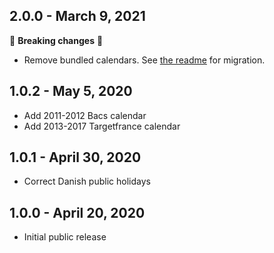 ## 2.0.0 - March 9, 2021

🚨 **Breaking changes** 🚨

- Remove bundled calendars. See [the readme](README.md#version-200-breaking-changes) for migration.

## 1.0.2 - May 5, 2020

- Add 2011-2012 Bacs calendar
- Add 2013-2017 Targetfrance calendar

## 1.0.1 - April 30, 2020

- Correct Danish public holidays

## 1.0.0 - April 20, 2020

- Initial public release
